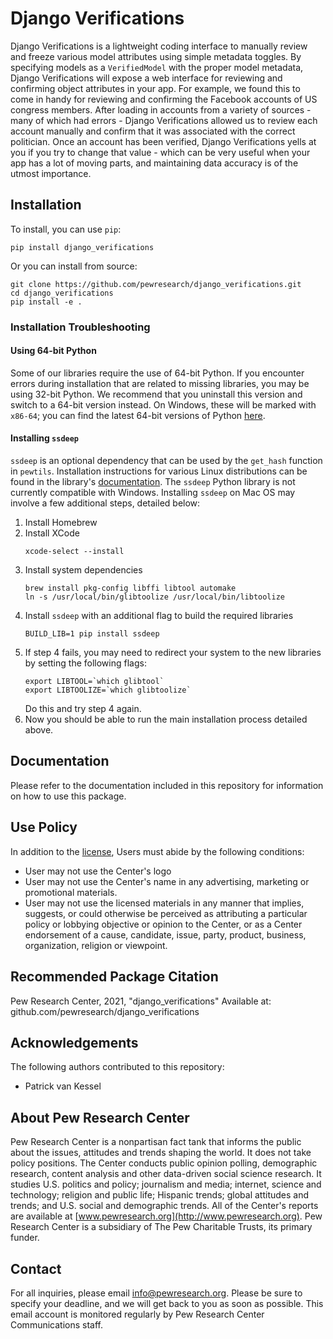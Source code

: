 # Django Verifications

Django Verifications is a lightweight coding interface to manually
review and freeze various model attributes using simple metadata
toggles. By specifying models as a `VerifiedModel` with the proper
model metadata, Django Verifications will expose a web interface for
reviewing and confirming object attributes in your app. For example,
we found this to come in handy for reviewing and confirming the
Facebook accounts of US congress members. After loading in accounts
from a variety of sources - many of which had errors - Django
Verifications allowed us to review each account manually and confirm
that it was associated with the correct politician. Once an account
has been verified, Django Verifications yells at you if you try to
change that value - which can be very useful when your app has a lot
of moving parts, and maintaining data accuracy is of the utmost
importance.

## Installation

To install, you can use `pip`:

    pip install django_verifications

Or you can install from source:

    git clone https://github.com/pewresearch/django_verifications.git
    cd django_verifications
    pip install -e .

### Installation Troubleshooting

#### Using 64-bit Python

Some of our libraries require the use of 64-bit Python. If you
encounter errors during installation that are related to missing
libraries, you may be using 32-bit Python. We recommend that you
uninstall this version and switch to a 64-bit version instead. On
Windows, these will be marked with `x86-64`; you can find the latest
64-bit versions of Python [here](https://www.python.org/downloads).

#### Installing `ssdeep`

`ssdeep` is an optional dependency that can be used by the `get_hash`
function in `pewtils`. Installation instructions for various Linux
distributions can be found in the library's
[documentation](https://python-ssdeep.readthedocs.io/en/latest/installation.html).
The `ssdeep` Python library is not currently compatible with Windows.
Installing `ssdeep` on Mac OS may involve a few additional steps,
detailed below:

1. Install Homebrew
2. Install XCode
    ```
    xcode-select --install
    ```
3. Install system dependencies
    ```
    brew install pkg-config libffi libtool automake
    ln -s /usr/local/bin/glibtoolize /usr/local/bin/libtoolize
    ```
4. Install `ssdeep` with an additional flag to build the required libraries
    ```
    BUILD_LIB=1 pip install ssdeep
    ```
5. If step 4 fails, you may need to redirect your system to the new libraries by setting the following flags:
    ```
    export LIBTOOL=`which glibtool`
    export LIBTOOLIZE=`which glibtoolize`
    ```
   Do this and try step 4 again.
6. Now you should be able to run the main installation process detailed above.

## Documentation

Please refer to the documentation included in this repository for
information on how to use this package.

## Use Policy

In addition to the
[license](https://github.com/pewresearch/django_verifications/blob/master/LICENSE),
Users must abide by the following conditions:

- User may not use the Center's logo
- User may not use the Center's name in any advertising, marketing or promotional materials.
- User may not use the licensed materials in any manner that implies,
  suggests, or could otherwise be perceived as attributing a
  particular policy or lobbying objective or opinion to the Center, or
  as a Center endorsement of a cause, candidate, issue, party,
  product, business, organization, religion or viewpoint.

## Recommended Package Citation

Pew Research Center, 2021, "django_verifications" Available at:
github.com/pewresearch/django_verifications 

## Acknowledgements

The following authors contributed to this repository:

- Patrick van Kessel

## About Pew Research Center

Pew Research Center is a nonpartisan fact tank that informs the public
about the issues, attitudes and trends shaping the world. It does not
take policy positions. The Center conducts public opinion polling,
demographic research, content analysis and other data-driven social
science research. It studies U.S. politics and policy; journalism and
media; internet, science and technology; religion and public life;
Hispanic trends; global attitudes and trends; and U.S. social and
demographic trends. All of the Center's reports are available at
[www.pewresearch.org](http://www.pewresearch.org). Pew Research Center
is a subsidiary of The Pew Charitable Trusts, its primary funder.

## Contact

For all inquiries, please email
[info@pewresearch.org](mailto:info@pewresearch.org). Please be sure to
specify your deadline, and we will get back to you as soon as
possible. This email account is monitored regularly by Pew Research
Center Communications staff.
